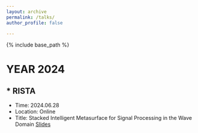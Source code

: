 ```yaml
---
layout: archive
permalink: /talks/
author_profile: false

---
```


{% include base_path %}
# YEAR 2024
## \* RISTA
* Time: 2024.06.28
* Location: Online
* Title: Stacked Intelligent Metasurface for Signal Processing in the Wave Domain [Slides](talks/RISTA_Jiancheng_20240628_homepage.pdf)
